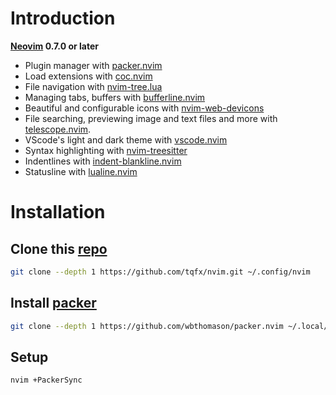 # Introduction

**[Neovim](https://github.com/neovim/neovim/releases/latest) 0.7.0 or later**

- Plugin manager with [packer.nvim](https://github.com/wbthomason/packer.nvim)
- Load extensions with [coc.nvim](https://github.com/neoclide/coc.nvim)
- File navigation with [nvim-tree.lua](https://github.com/kyazdani42/nvim-tree.lua)
- Managing tabs, buffers with [bufferline.nvim](https://github.com/akinsho/bufferline.nvim)
- Beautiful and configurable icons with [nvim-web-devicons](https://github.com/kyazdani42/nvim-web-devicons)
- File searching, previewing image and text files and more with [telescope.nvim](https://github.com/nvim-telescope/telescope.nvim).
- VScode's light and dark theme with [vscode.nvim](https://github.com/Mofiqul/vscode.nvim)
- Syntax highlighting with [nvim-treesitter](https://github.com/nvim-treesitter/nvim-treesitter)
- Indentlines with [indent-blankline.nvim](https://github.com/lukas-reineke/indent-blankline.nvim)
- Statusline with [lualine.nvim](https://github.com/nvim-lualine/lualine.nvim)

# Installation

## Clone this [repo](https://github.com/tqfx/nvim.git)

```bash
git clone --depth 1 https://github.com/tqfx/nvim.git ~/.config/nvim
```

## Install [packer](https://github.com/wbthomason/packer.nvim)

```bash
git clone --depth 1 https://github.com/wbthomason/packer.nvim ~/.local/share/nvim/site/pack/packer/start/packer.nvim
```

## Setup

```bash
nvim +PackerSync
```
